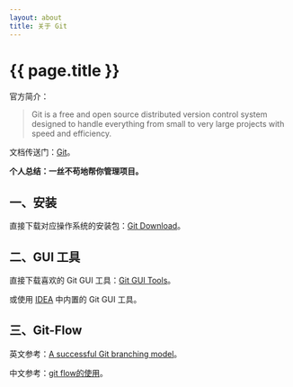```yaml
---
layout: about
title: 关于 Git
---
```



# {{ page.title }}
官方简介：
> Git is a free and open source distributed version control system designed to handle everything from small to very large projects with speed and efficiency.

文档传送门：[Git][1]。

**个人总结：一丝不苟地帮你管理项目。**

## 一、安装
直接下载对应操作系统的安装包：[Git Download][2]。

## 二、GUI 工具
直接下载喜欢的 Git GUI 工具：[Git GUI Tools][3]。

或使用 [IDEA][4] 中内置的 Git GUI 工具。

## 三、Git-Flow
英文参考：[A successful Git branching model][5]。

中文参考：[git flow的使用][6]。



[1]:https://git-scm.com/doc
[2]:https://git-scm.com/downloads
[3]:https://git-scm.com/download/gui
[4]:https://www.jetbrains.com/idea
[5]:https://nvie.com/posts/a-successful-git-branching-model
[6]:https://www.cnblogs.com/lcngu/p/5770288.html
